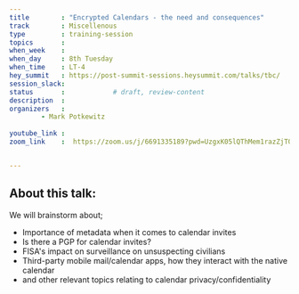 ```yaml
---
title        : "Encrypted Calendars - the need and consequences"
track        : Miscellenous
type         : training-session
topics       :
when_week    : 
when_day     : 8th Tuesday
when_time    : LT-4
hey_summit   : https://post-summit-sessions.heysummit.com/talks/tbc/
session_slack:
status       :            # draft, review-content
description  :
organizers   : 
        - Mark Potkewitz
     
youtube_link : 
zoom_link    :  https://zoom.us/j/6691335189?pwd=UzgxK05lQThMem1razZjT0EvamhtUT09


---
```

## About this talk:

We will brainstorm about;
- Importance of metadata when it comes to calendar invites 
- Is there a PGP for calendar invites?
- FISA's impact on surveillance on unsuspecting civilians 
- Third-party mobile mail/calendar apps, how they interact with the native calendar
- and other relevant topics relating to calendar privacy/confidentiality
